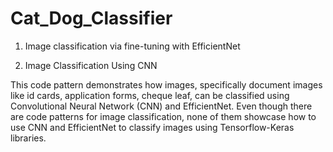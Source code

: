 # Cat_Dog_Classifier


1. Image classification via fine-tuning with EfficientNet


2. Image Classification Using CNN 


  This code pattern demonstrates how images, specifically document images like id cards, application forms, cheque leaf, can be classified using Convolutional Neural Network (CNN) and EfficientNet. Even though there are code patterns for image classification, none of them showcase how to use CNN and EfficientNet to classify images using Tensorflow-Keras libraries.
